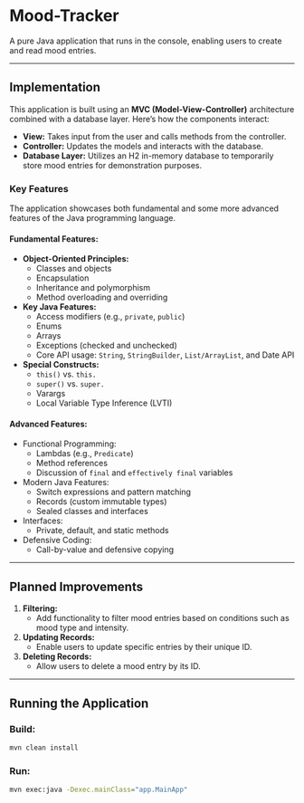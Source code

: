# Mood-Tracker

A pure Java application that runs in the console, enabling users to create and read mood entries.

---

## Implementation

This application is built using an **MVC (Model-View-Controller)** architecture combined with a database layer. Here’s how the components interact:

- **View:** Takes input from the user and calls methods from the controller.
- **Controller:** Updates the models and interacts with the database.
- **Database Layer:** Utilizes an H2 in-memory database to temporarily store mood entries for demonstration purposes.

### Key Features

The application showcases both fundamental and some more advanced features of the Java programming language.

#### **Fundamental Features:**

- **Object-Oriented Principles:**
  - Classes and objects
  - Encapsulation
  - Inheritance and polymorphism
  - Method overloading and overriding
- **Key Java Features:**
  - Access modifiers (e.g., `private`, `public`)
  - Enums
  - Arrays
  - Exceptions (checked and unchecked)
  - Core API usage: `String`, `StringBuilder`, `List/ArrayList`, and Date API
- **Special Constructs:**
  - `this()` vs. `this.`
  - `super()` vs. `super.`
  - Varargs
  - Local Variable Type Inference (LVTI)

#### **Advanced Features:**

- Functional Programming:
  - Lambdas (e.g., `Predicate`)
  - Method references
  - Discussion of `final` and `effectively final` variables
- Modern Java Features:
  - Switch expressions and pattern matching
  - Records (custom immutable types)
  - Sealed classes and interfaces
- Interfaces:
  - Private, default, and static methods
- Defensive Coding:
  - Call-by-value and defensive copying

---

## Planned Improvements

1. **Filtering:**
   - Add functionality to filter mood entries based on conditions such as mood type and intensity.
2. **Updating Records:**
   - Enable users to update specific entries by their unique ID.
3. **Deleting Records:**
   - Allow users to delete a mood entry by its ID.

---

## Running the Application

### Build:

```bash
mvn clean install
```

### Run:

```bash
mvn exec:java -Dexec.mainClass="app.MainApp"
```
